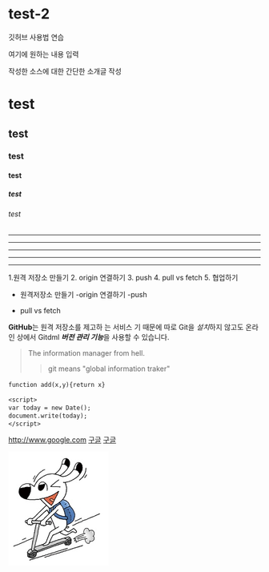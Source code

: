 # test-2

깃허브 사용법 연습

여기에 원하는 내용 입력

작성한 소스에 대한 간단한 소개글 작성

# test
## test
### test
#### test
##### test
###### test


---
------
***
******
* * *

1.원격 저장소 만들기
2. origin 연결하기
3. push
4. pull vs fetch
5. 협업하기

- 원격저장소 만들기
  -origin 연결하기
  -push
* pull vs fetch

**GitHub**는 원격 저장소를 제고하 는 서비스 기 때문에 
따로 Git을 *설치*하지 않고도
온라인 상에서 Gitdml ***버전 관리 기능***을 사용할 수 있습니다.

> The information manager from hell.
>> git means "global information traker"

`function add(x,y){return x}`

```
<script>
var today = new Date();
document.write(today);
</script>
```

<http://www.google.com>
[구글](http://www.google.com)
[구글](http://www.google.com, "검색 사이트")

![pf2](./images/pf2.jpg)
